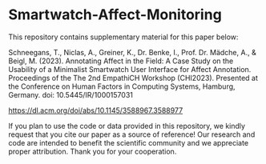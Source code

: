 # Smartwatch-Affect-Monitoring

This repository contains supplementary material for this paper below: 

Schneegans, T., Niclas, A., Greiner, K., Dr. Benke, I., Prof. Dr. Mädche, A., & Beigl, M. (2023). Annotating Affect in the Field: A Case Study on the Usability of a Minimalist Smartwatch User Interface for Affect Annotation. Proceedings of the The 2nd EmpathiCH Workshop (CHI2023). Presented at the Conference on Human Factors in Computing Systems, Hamburg, Germany. doi: 10.5445/IR/1000157031 

https://dl.acm.org/doi/abs/10.1145/3588967.3588977

If you plan to use the code or data provided in this 
repository, we kindly request that you cite our paper as a source of reference! Our research and code are intended to benefit the scientific community and we appreciate proper attribution. Thank you for your cooperation.
